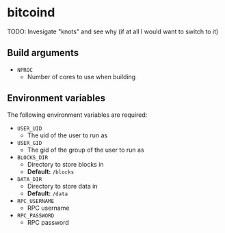 bitcoind
========

TODO: Invesigate "knots" and see why (if at all
I would want to switch to it)

## Build arguments

* `NPROC`
	* Number of cores to use when building

## Environment variables

The following environment variables
are required:

* `USER_UID`
	* The uid of the user to run as
* `USER_GID`
	* The gid of the group of the user
	to run as
* `BLOCKS_DIR`
	* Directory to store blocks in
	* **Default:** `/blocks`
* `DATA_DIR`
	* Directory to store data in
	* **Default:** `/data`
* `RPC_USERNAME`
	* RPC username
* `RPC_PASSWORD`
	* RPC password
